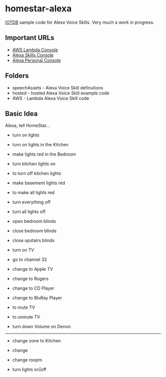 # homestar-alexa

[IOTDB](https://github.com/dpjanes/node-iotdb) sample code for Alexa Voice Skills.
Very much a work in progress.

## Important URLs

* [AWS Lambda Console](https://console.aws.amazon.com/lambda/home?region=us-east-1#)
* [Alexa Skills Console](https://developer.amazon.com/edw/home.html#/skills/list)
* [Alexa Personal Console](http://alexa.amazon.com/)

## Folders

* speechAssets - Alexa Voice Skill definutions
* hosted - hosted Alexa Voice Skill example code
* AWS - Lambda Alexa Voice Skill code

## Basic Idea

Alexa, tell HomeStar…

* turn on lights
* turn on lights in the Kitchen
* make lights red in the Bedroom

* turn kitchen lights on
* to turn off kitchen lights
* make basement lights red
* to make all lights red
* turn everything off
* turn all lights off
* open bedroom blinds
* close bedroom blinds
* close upstairs blinds
* turn on TV
* go to channel 32
* change to Apple TV
* change to Rogers
* change to CD Player
* change to BluRay Player
* to mute TV
* to unmute TV
* turn down Volume on Denon


---


* change zone to Kitchen
* change 

* change roopm
* turn lights on|off
